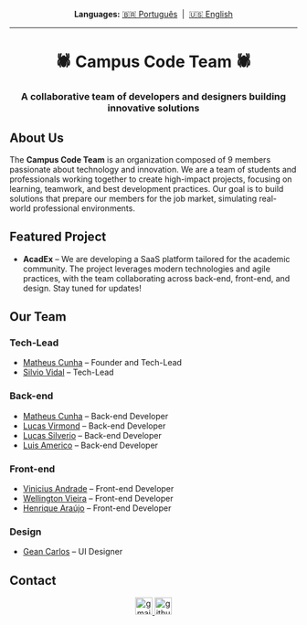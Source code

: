 <div align="center">
  <p>
    <strong>Languages:</strong>
    <a href="README.md">🇧🇷 Português</a>
     | 
    <a href="README.en.md">🇺🇸 English</a>
  </p>
</div>

---

<div align="center">

# 🕷 Campus Code Team 🕷

### A collaborative team of developers and designers building innovative solutions

</div>

## About Us

The **Campus Code Team** is an organization composed of 9 members passionate about technology and innovation. We are a team of students and professionals working together to create high-impact projects, focusing on learning, teamwork, and best development practices. Our goal is to build solutions that prepare our members for the job market, simulating real-world professional environments.

## Featured Project

* **AcadEx** – We are developing a SaaS platform tailored for the academic community. The project leverages modern technologies and agile practices, with the team collaborating across back-end, front-end, and design. Stay tuned for updates!

## Our Team

### Tech-Lead
* [Matheus Cunha](https://github.com/MathCunha16) – Founder and Tech-Lead
* [Silvio Vidal](https://github.com/PSilvioVidal) – Tech-Lead

### Back-end
* [Matheus Cunha](https://github.com/MathCunha16) – Back-end Developer
* [Lucas Virmond](https://github.com/lucasvir) – Back-end Developer
* [Lucas Silverio](https://github.com/lukasilverio94) – Back-end Developer
* [Luis Americo](https://github.com/oluiamerico) – Back-end Developer

### Front-end
* [Vinicius Andrade](https://github.com/dadedeandrade) – Front-end Developer
* [Wellington Vieira](https://github.com/wellingtonVieiraSantos) – Front-end Developer
* [Henrique Araújo](https://github.com/Henrique8878) – Front-end Developer

### Design
* [Gean Carlos](https://github.com/neegas-dg) – UI Designer

## Contact

<div align="center">
  <a href="mailto:matheuscunhaprado@gmail.com" target="_blank">
    <img src="https://img.shields.io/static/v1?message=Gmail&logo=gmail&label=&color=D14836&logoColor=white&labelColor=&style=for-the-badge" height="30" alt="gmail logo" />
  </a>
  <a href="https://github.com/Campus-Code-Team" target="_blank">
    <img src="https://img.shields.io/static/v1?message=GitHub&logo=github&label=&color=181717&logoColor=white&labelColor=&style=for-the-badge" height="30" alt="github logo" />
  </a>
</div>

